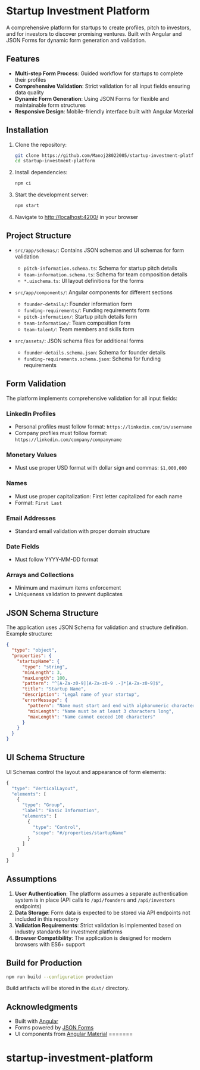 
# Startup Investment Platform

A comprehensive platform for startups to create profiles, pitch to investors, and for investors to discover promising ventures. Built with Angular and JSON Forms for dynamic form generation and validation.

## Features

- **Multi-step Form Process**: Guided workflow for startups to complete their profiles
- **Comprehensive Validation**: Strict validation for all input fields ensuring data quality
- **Dynamic Form Generation**: Using JSON Forms for flexible and maintainable form structures
- **Responsive Design**: Mobile-friendly interface built with Angular Material

## Installation

1. Clone the repository:
   ```bash
   git clone https://github.com/Manoj28022005/startup-investment-platform.git
   cd startup-investment-platform
   ```

2. Install dependencies:
   ```bash
   npm ci
   ```

3. Start the development server:
   ```bash
   npm start
   ```

4. Navigate to [http://localhost:4200/](http://localhost:4200/) in your browser

## Project Structure

- `src/app/schemas/`: Contains JSON schemas and UI schemas for form validation
  - `pitch-information.schema.ts`: Schema for startup pitch details
  - `team-information.schema.ts`: Schema for team composition details
  - `*.uischema.ts`: UI layout definitions for the forms

- `src/app/components/`: Angular components for different sections
  - `founder-details/`: Founder information form
  - `funding-requirements/`: Funding requirements form
  - `pitch-information/`: Startup pitch details form
  - `team-information/`: Team composition form
  - `team-talent/`: Team members and skills form

- `src/assets/`: JSON schema files for additional forms
  - `founder-details.schema.json`: Schema for founder details
  - `funding-requirements.schema.json`: Schema for funding requirements

## Form Validation

The platform implements comprehensive validation for all input fields:

### LinkedIn Profiles
- Personal profiles must follow format: `https://linkedin.com/in/username`
- Company profiles must follow format: `https://linkedin.com/company/companyname`

### Monetary Values
- Must use proper USD format with dollar sign and commas: `$1,000,000`

### Names
- Must use proper capitalization: First letter capitalized for each name
- Format: `First Last`

### Email Addresses
- Standard email validation with proper domain structure

### Date Fields
- Must follow YYYY-MM-DD format

### Arrays and Collections
- Minimum and maximum items enforcement
- Uniqueness validation to prevent duplicates

## JSON Schema Structure

The application uses JSON Schema for validation and structure definition. Example structure:

```json
{
  "type": "object",
  "properties": {
    "startupName": {
      "type": "string",
      "minLength": 3,
      "maxLength": 100,
      "pattern": "^[A-Za-z0-9][A-Za-z0-9 .-]*[A-Za-z0-9]$",
      "title": "Startup Name",
      "description": "Legal name of your startup",
      "errorMessage": {
        "pattern": "Name must start and end with alphanumeric characters",
        "minLength": "Name must be at least 3 characters long",
        "maxLength": "Name cannot exceed 100 characters"
      }
    }
  }
}
```

## UI Schema Structure

UI Schemas control the layout and appearance of form elements:

```typescript
{
  "type": "VerticalLayout",
  "elements": [
    {
      "type": "Group",
      "label": "Basic Information",
      "elements": [
        {
          "type": "Control",
          "scope": "#/properties/startupName"
        }
      ]
    }
  ]
}
```

## Assumptions

1. **User Authentication**: The platform assumes a separate authentication system is in place (API calls to `/api/founders` and `/api/investors` endpoints)
2. **Data Storage**: Form data is expected to be stored via API endpoints not included in this repository
3. **Validation Requirements**: Strict validation is implemented based on industry standards for investment platforms
4. **Browser Compatibility**: The application is designed for modern browsers with ES6+ support

## Build for Production

```bash
npm run build --configuration production
```

Build artifacts will be stored in the `dist/` directory.


## Acknowledgments

- Built with [Angular](https://angular.io/)
- Forms powered by [JSON Forms](https://jsonforms.io/)
- UI components from [Angular Material](https://material.angular.io/)
=======
# startup-investment-platform

